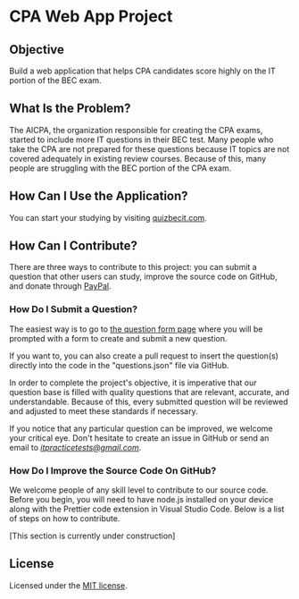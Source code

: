 # CPA Web App Project

## Objective

Build a web application that helps CPA candidates score highly on the IT portion of the BEC exam.

## What Is the Problem?

The AICPA, the organization responsible for creating the CPA exams, started to include more IT questions in their BEC test. Many people who take the CPA are not prepared for these questions because IT topics are not covered adequately in existing review courses. Because of this, many people are struggling with the BEC portion of the CPA exam.

## How Can I Use the Application?

You can start your studying by visiting [quizbecit.com](https://quizbecit.com/index.html).

## How Can I Contribute?

There are three ways to contribute to this project: you can submit a question that other users can study, improve the source code on GitHub, and donate through [PayPal](https://www.paypal.com/donate/?hosted_button_id=M2K3LBXCS6GCJ).

### How Do I Submit a Question?

The easiest way is to go to [the question form page](https://quizbecit.com/homepage/submitQuestion.html) where you will be prompted with a form to create and submit a new question. 

If you want to, you can also create a pull request to insert the question(s) directly into the code in the "questions.json" file via GitHub.

In order to complete the project's objective, it is imperative that our question base is filled with quality questions that are relevant, accurate, and understandable. Because of this, every submitted question will be reviewed and adjusted to meet these standards if necessary.

If you notice that any particular question can be improved, we welcome your critical eye. Don't hesitate to create an issue in GitHub or send an email to *itpracticetests@gmail.com*. 

### How Do I Improve the Source Code On GitHub?

We welcome people of any skill level to contribute to our source code. Before you begin, you will need to have node.js installed on your device along with the Prettier code extension in Visual Studio Code. Below is a list of steps on how to contribute.

[This section is currently under construction]

## License
Licensed under the [MIT license](LICENSE).